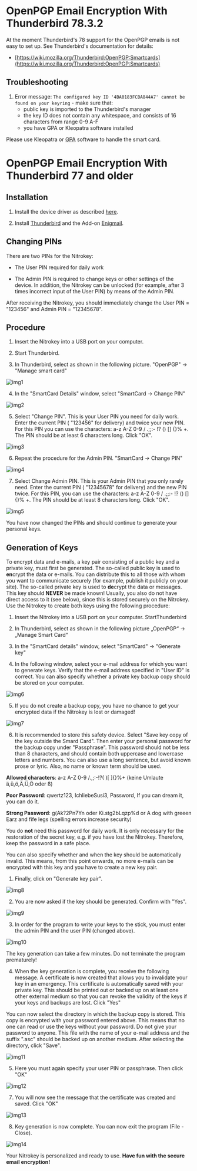 # OpenPGP Email Encryption With Thunderbird 78.3.2

At the moment Thunderbird's 78 support for the OpenPGP emails is not easy to set up. See Thunderbird's documentation for details:
- [https://wiki.mozilla.org/Thunderbird:OpenPGP:Smartcards](https://wiki.mozilla.org/Thunderbird:OpenPGP:Smartcards)

## Troubleshooting
1. Error message: `The configured key ID '4BA0183FCBA844A7' cannot be found on your keyring` - make sure that:
    - public key is imported to the Thunderbird's manager
    - the key ID does not contain any whitespace, and consists of 16 characters from range 0-9 A-F
    - you have GPA or Kleopatra software installed

Please use Kleopatra or [GPA] software to handle the smart card.


[GPA]: https://docs.nitrokey.com/start/windows/openpgp-key-generation-using-gpa.html

# OpenPGP Email Encryption With Thunderbird 77 and older

## Installation

1. Install the device driver as described [here](https://www.nitrokey.com/documentation/installation).

2. Install [Thunderbird](https://www.thunderbird.net/en-US/) and the Add-on [Enigmail](https://www.enigmail.net/index.php/en/).

## Changing PINs

There are two PINs for the Nitrokey:

- The User PIN required for daily work

- The Admin PIN is required to change keys or other settings of the device. In addition, the Nitrokey can be unlocked (for example, after 3 times incorrect input of the User PIN) by means of the Admin PIN.

After receiving the Nitrokey, you should immediately change the User PIN = "123456" and Admin PIN = "12345678".

## Procedure

1. Insert the Nitrokey into a USB port on your computer.

2. Start Thunderbird.

3. In Thunderbird, select as shown in the following picture. "OpenPGP" → "Manage smart card"

![img1](./images/openpgp-email-encryption-with-thunderbird/1.png)       

4. In the "SmartCard Details" window, select "SmartCard → Change PIN"

![img2](./images/openpgp-email-encryption-with-thunderbird/2.png)

5. Select "Change PIN". This is your User PIN you need for daily work. Enter the current PIN ( "123456" for delivery) and twice your new PIN. For this PIN you can use the characters: a-z A-Z 0-9 / .;;:- !? () [] {}% +. The PIN should be at least 6 characters long. Click "OK".

![img3](./images/openpgp-email-encryption-with-thunderbird/3.png)

6. Repeat the procedure for the Admin PIN. "SmartCard → Change PIN"

![img4](./images/openpgp-email-encryption-with-thunderbird/4.png)     

7. Select Change Admin PIN. This is your Admin PIN that you only rarely need. Enter the current PIN ( "12345678" for delivery) and the new PIN twice. For this PIN, you can use the characters: a-z A-Z 0-9 / .;;:- !? () [] {}% +. The PIN should be at least 8 characters long. Click "OK".

![img5](./images/openpgp-email-encryption-with-thunderbird/5.png)

You have now changed the PINs and should continue to generate your personal keys.


## Generation of Keys

To encrypt data and e-mails, a key pair consisting of a public key and a private key, must first be generated. The so-called public key is used to **en**crypt the data or e-mails. You can distribute this to all those with whom you want to communicate securely (for example, publish it publicly on your site). The so-called private key is used to **de**crypt the data or messages. This key should **NEVER** be made known! Usually, you also do not have direct access to it (see below), since this is stored securely on the Nitrokey. Use the Nitrokey to create both keys using the following procedure:

1. Insert the Nitrokey into a USB port on your computer.
    StartThunderbird

2. In Thunderbird, select as shown in the following picture
    „OpenPGP“ → „Manage Smart Card“

3. In the "SmartCard details" window, select "SmartCard" → "Generate key"

4. In the following window, select your e-mail address for which you want to generate keys. Verify that the e-mail address specified in "User ID" is correct. You can also specify whether a private key backup copy should be stored on your computer.

![img6](./images/openpgp-email-encryption-with-thunderbird/6.png)

5. If you do not create a backup copy, you have no chance to get your encrypted data if the Nitrokey is lost or damaged!

![img7](./images/openpgp-email-encryption-with-thunderbird/7.png)

6. It is recommended to store this safety device. Select "Save key copy of the key outside the Smard Card". Then enter your personal password for the backup copy under "Passphrase". This password should not be less than 8 characters, and should contain both uppercase and lowercase letters and numbers. You can also use a long sentence, but avoid known prose or lyric. Also, no name or known term should be used.

**Allowed characters**: a-z A-Z 0-9 /.,;:-!?( )[ ]{}%+ (keine Umlaute ä,ü,ö,Ä,Ü,Ö oder ß)

**Poor Password**: qwertz123, IchliebeSusi3, Password, If you can dream it, you can do it.

**Strong Password**: g(Ak?2Pn7Yn oder Ki.stg2bLqzp%d or A dog with greeen Earz and fife legs (spelling errors increase security)

You do **not** need this password for daily work. It is only necessary for the restoration of the secret key, e.g. if you have lost the Nitrokey. Therefore, keep the password in a safe place.

You can also specify whether and when the key should be automatically invalid. This means, from this point onwards, no more e-mails can be encrypted with this key and you have to create a new key pair.

1. Finally, click on "Generate key pair".

![img8](./images/openpgp-email-encryption-with-thunderbird/8.png)   

2. You are now asked if the key should be generated. Confirm with "Yes".

![img9](./images/openpgp-email-encryption-with-thunderbird/9.png)     

3. In order for the program to write your keys to the stick, you must enter the admin PIN and the user PIN (changed above).

![img10](./images/openpgp-email-encryption-with-thunderbird/10.png)

The key generation can take a few minutes. Do not terminate the program prematurely!

4. When the key generation is complete, you receive the following message. A certificate is now created that allows you to invalidate your key in an emergency. This certificate is automatically saved with your private key. This should be printed out or backed up on at least one other external medium so that you can revoke the validity of the keys if your keys and backups are lost.
Click "Yes"

You can now select the directory in which the backup copy is stored. This copy is encrypted with your password entered above. This means that no one can read or use the keys without your password. Do not give your password to anyone. This file with the name of your e-mail address and the suffix ".asc" should be backed up on another medium.
After selecting the directory, click "Save".

![img11](./images/openpgp-email-encryption-with-thunderbird/11.png)     

5. Here you must again specify your user PIN or passphrase.
Then click "OK"

![img12](./images/openpgp-email-encryption-with-thunderbird/12.png)
     

7. You will now see the message that the certificate was created and saved.
Click "OK"

![img13](./images/openpgp-email-encryption-with-thunderbird/13.png)
     

8. Key generation is now complete. You can now exit the program (File - Close).

![img14](./images/openpgp-email-encryption-with-thunderbird/14.png)

Your Nitrokey is personalized and ready to use. **Have fun with the secure email encryption!**
